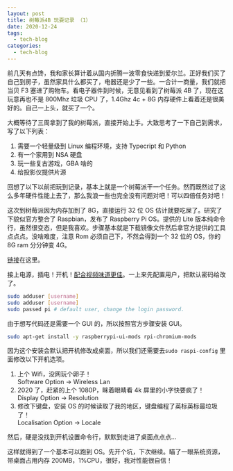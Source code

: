 ```yaml
---
layout: post
title: 树莓派4B 玩耍记录 （1）
date: 2020-12-24
tags:
  - tech-blog
categories:
  - tech-blog
---
```


前几天有点馋，我和家长算计着从国内折腾一波零食快递到爱尔兰。正好我们买了自己到房子，虽然家具什么都买了，电器还是少了一些。一合计一商量，我们就把当贝 F3 塞进了购物车。看电子器件到时候，无意见看到了树莓派 4B 了，现在这玩意再也不是 800Mhz 垃圾 CPU 了，1.4Ghz 4c + 8G 内存硬件上看着还是很美好的。自己一上头，就买了一个。

大概等待了三周拿到了我的树莓派，直接开始上手。大致思考了一下自己到需求，写了以下列表：

1. 需要一个轻量级到 Linux 编程环境，支持 Typecript 和 Python
2. 有一个家用到 NSA 硬盘
3. 玩一些复古游戏，GBA 啥的
4. 给投影仪提供片源

回想了以下以前把玩到记录，基本上就是一个树莓派干一个任务。然而既然过了这么多年硬件性能上去了，那么我浪一些也完全没有问题对吧！可以四倍任务对吧！

这次到树莓派因为内存加到了 8G，直接运行 32 位 OS 估计就要吃屎了。研究了下貌似官方整合了 Raspbian，发布了 Raspberry Pi OS。提供的 Lite 版本纯命令行，虽然很变态，但是我喜欢。步骤基本就是下载镜像文件然后拿官方提供的工具点点点。没啥难度，注意 Rom 必须自己下，不然会得到一个 32 位的 OS，你的 8G ram 分分钟变 4G。

[链接](https://www.raspberrypi.org/software/operating-systems/)在这里。

接上电源，插电！开机！[配合视频味道更佳](https://www.bilibili.com/video/av242531951/)。一上来先配置用户，把默认密码给改了。

```bash
sudo adduser [username]
sudo adduser [username]
sudo passed pi # default user, change the login password.
```

由于想写代码还是需要一个 GUI 的，所以按照官方步骤安装 GUI。

```bash
sudo apt-get install -y raspberrypi-ui-mods rpi-chromium-mods
```

因为这个安装会默认把开机修改成桌面，所以我们还需要去`sudo raspi-config` 里面修改以下开机选项。

1. 上个 Wifi，没网玩个卵子！  
   Software Option -> Wireless Lan
2. 2020 了，赶紧的上个 1080P，眯着眼睛看 4k 屏里的小字快要疯了！
   Display Option -> Resolution
3. 修改下键盘，安装 OS 的时候读取了我的地区，键盘编程了英标英标最垃圾了！  
   Localisation Option -> Locale

然后，硬是没找到开机设置命令行，默默到走进了桌面点点点...

这样就得到了一个基本可以跑到 OS。先开个坑，下次继续。瞄了一眼系统资源，带桌面占用内存 200MB，1%CPU，很好，我对性能很自信！
